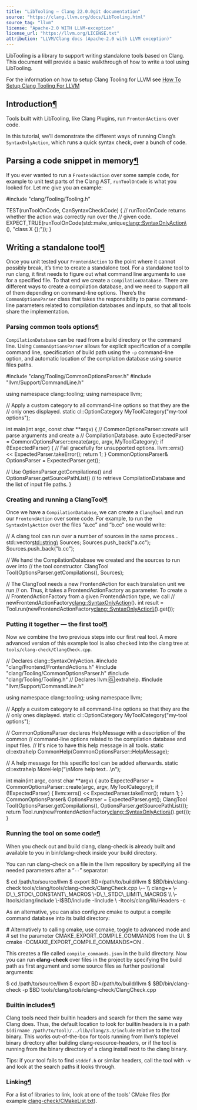 ```yaml
---
title: "LibTooling — Clang 22.0.0git documentation"
source: "https://clang.llvm.org/docs/LibTooling.html"
source_tag: "llvm"
license: "Apache-2.0 WITH LLVM-exception"
license_url: "https://llvm.org/LICENSE.txt"
attribution: "LLVM/Clang docs (Apache-2.0 with LLVM exception)"
---
```

LibTooling is a library to support writing standalone tools based on Clang. This document will provide a basic walkthrough of how to write a tool using LibTooling.

For the information on how to setup Clang Tooling for LLVM see [How To Setup Clang Tooling For LLVM](https://clang.llvm.org/docs/HowToSetupToolingForLLVM.html)

Introduction[¶](#introduction "Link to this heading")
-----------------------------------------------------

Tools built with LibTooling, like Clang Plugins, run `FrontendActions` over code.

In this tutorial, we’ll demonstrate the different ways of running Clang’s `SyntaxOnlyAction`, which runs a quick syntax check, over a bunch of code.

Parsing a code snippet in memory[¶](#parsing-a-code-snippet-in-memory "Link to this heading")
---------------------------------------------------------------------------------------------

If you ever wanted to run a `FrontendAction` over some sample code, for example to unit test parts of the Clang AST, `runToolOnCode` is what you looked for. Let me give you an example:

#include "clang/Tooling/Tooling.h"

TEST(runToolOnCode, CanSyntaxCheckCode) {
  // runToolOnCode returns whether the action was correctly run over the
  // given code.
  EXPECT\_TRUE(runToolOnCode(std::make\_unique<clang::SyntaxOnlyAction\>(), "class X {};"));
}

Writing a standalone tool[¶](#writing-a-standalone-tool "Link to this heading")
-------------------------------------------------------------------------------

Once you unit tested your `FrontendAction` to the point where it cannot possibly break, it’s time to create a standalone tool. For a standalone tool to run clang, it first needs to figure out what command line arguments to use for a specified file. To that end we create a `CompilationDatabase`. There are different ways to create a compilation database, and we need to support all of them depending on command-line options. There’s the `CommonOptionsParser` class that takes the responsibility to parse command-line parameters related to compilation databases and inputs, so that all tools share the implementation.

### Parsing common tools options[¶](#parsing-common-tools-options "Link to this heading")

`CompilationDatabase` can be read from a build directory or the command line. Using `CommonOptionsParser` allows for explicit specification of a compile command line, specification of build path using the `-p` command-line option, and automatic location of the compilation database using source files paths.

#include "clang/Tooling/CommonOptionsParser.h"
#include "llvm/Support/CommandLine.h"

using namespace clang::tooling;
using namespace llvm;

// Apply a custom category to all command-line options so that they are the
// only ones displayed.
static cl::OptionCategory MyToolCategory("my-tool options");

int main(int argc, const char \*\*argv) {
  // CommonOptionsParser::create will parse arguments and create a
  // CompilationDatabase.
  auto ExpectedParser \= CommonOptionsParser::create(argc, argv, MyToolCategory);
  if (!ExpectedParser) {
    // Fail gracefully for unsupported options.
    llvm::errs() << ExpectedParser.takeError();
    return 1;
  }
  CommonOptionsParser& OptionsParser \= ExpectedParser.get();

  // Use OptionsParser.getCompilations() and OptionsParser.getSourcePathList()
  // to retrieve CompilationDatabase and the list of input file paths.
}

### Creating and running a ClangTool[¶](#creating-and-running-a-clangtool "Link to this heading")

Once we have a `CompilationDatabase`, we can create a `ClangTool` and run our `FrontendAction` over some code. For example, to run the `SyntaxOnlyAction` over the files “a.cc” and “b.cc” one would write:

// A clang tool can run over a number of sources in the same process...
std::vector<std::string\> Sources;
Sources.push\_back("a.cc");
Sources.push\_back("b.cc");

// We hand the CompilationDatabase we created and the sources to run over into
// the tool constructor.
ClangTool Tool(OptionsParser.getCompilations(), Sources);

// The ClangTool needs a new FrontendAction for each translation unit we run
// on.  Thus, it takes a FrontendActionFactory as parameter.  To create a
// FrontendActionFactory from a given FrontendAction type, we call
// newFrontendActionFactory<clang::SyntaxOnlyAction>().
int result \= Tool.run(newFrontendActionFactory<clang::SyntaxOnlyAction\>().get());

### Putting it together — the first tool[¶](#putting-it-together-the-first-tool "Link to this heading")

Now we combine the two previous steps into our first real tool. A more advanced version of this example tool is also checked into the clang tree at `tools/clang-check/ClangCheck.cpp`.

// Declares clang::SyntaxOnlyAction.
#include "clang/Frontend/FrontendActions.h"
#include "clang/Tooling/CommonOptionsParser.h"
#include "clang/Tooling/Tooling.h"
// Declares llvm::cl::extrahelp.
#include "llvm/Support/CommandLine.h"

using namespace clang::tooling;
using namespace llvm;

// Apply a custom category to all command-line options so that they are the
// only ones displayed.
static cl::OptionCategory MyToolCategory("my-tool options");

// CommonOptionsParser declares HelpMessage with a description of the common
// command-line options related to the compilation database and input files.
// It's nice to have this help message in all tools.
static cl::extrahelp CommonHelp(CommonOptionsParser::HelpMessage);

// A help message for this specific tool can be added afterwards.
static cl::extrahelp MoreHelp("\\nMore help text...\\n");

int main(int argc, const char \*\*argv) {
  auto ExpectedParser \= CommonOptionsParser::create(argc, argv, MyToolCategory);
  if (!ExpectedParser) {
    llvm::errs() << ExpectedParser.takeError();
    return 1;
  }
  CommonOptionsParser& OptionsParser \= ExpectedParser.get();
  ClangTool Tool(OptionsParser.getCompilations(),
                 OptionsParser.getSourcePathList());
  return Tool.run(newFrontendActionFactory<clang::SyntaxOnlyAction\>().get());
}

### Running the tool on some code[¶](#running-the-tool-on-some-code "Link to this heading")

When you check out and build clang, clang-check is already built and available to you in bin/clang-check inside your build directory.

You can run clang-check on a file in the llvm repository by specifying all the needed parameters after a “`--`” separator:

$ cd /path/to/source/llvm
$ export BD\=/path/to/build/llvm
$ $BD/bin/clang-check tools/clang/tools/clang-check/ClangCheck.cpp \-- \\
      clang++ \-D\_\_STDC\_CONSTANT\_MACROS \-D\_\_STDC\_LIMIT\_MACROS \\
      \-Itools/clang/include \-I$BD/include \-Iinclude \\
      \-Itools/clang/lib/Headers \-c

As an alternative, you can also configure cmake to output a compile command database into its build directory:

\# Alternatively to calling cmake, use ccmake, toggle to advanced mode and
\# set the parameter CMAKE\_EXPORT\_COMPILE\_COMMANDS from the UI.
$ cmake \-DCMAKE\_EXPORT\_COMPILE\_COMMANDS\=ON .

This creates a file called `compile_commands.json` in the build directory. Now you can run **clang-check** over files in the project by specifying the build path as first argument and some source files as further positional arguments:

$ cd /path/to/source/llvm
$ export BD\=/path/to/build/llvm
$ $BD/bin/clang-check \-p $BD tools/clang/tools/clang-check/ClangCheck.cpp

### Builtin includes[¶](#builtin-includes "Link to this heading")

Clang tools need their builtin headers and search for them the same way Clang does. Thus, the default location to look for builtin headers is in a path `$(dirname /path/to/tool)/../lib/clang/3.3/include` relative to the tool binary. This works out-of-the-box for tools running from llvm’s toplevel binary directory after building clang-resource-headers, or if the tool is running from the binary directory of a clang install next to the clang binary.

Tips: if your tool fails to find `stddef.h` or similar headers, call the tool with `-v` and look at the search paths it looks through.

### Linking[¶](#linking "Link to this heading")

For a list of libraries to link, look at one of the tools’ CMake files (for example [clang-check/CMakeList.txt](https://github.com/llvm/llvm-project/blob/main/clang/tools/clang-check/CMakeLists.txt)).